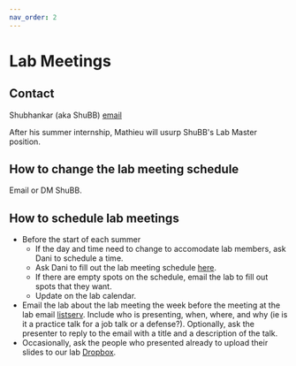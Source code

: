 ```yaml
---
nav_order: 2
---
```


# Lab Meetings

## Contact

Shubhankar (aka ShuBB) [email](mailto:spatank@seas.upenn.edu)

After his summer internship, Mathieu will usurp ShuBB's Lab Master position.

## How to change the lab meeting schedule

Email or DM ShuBB.

## How to schedule lab meetings

* Before the start of each summer
  * If the day and time need to change to accomodate lab members, ask Dani to schedule a time.
  * Ask Dani to fill out the lab meeting schedule [here](https://docs.google.com/document/d/1wP-qfEmRAeGFi57mPcKTtDq8O70Ye1DfNsgnVXcc2Ms/edit).
  * If there are empty spots on the schedule, email the lab to fill out spots that they want.
  * Update on the lab calendar.
* Email the lab about the lab meeting the week before the meeting at the lab email [listserv](mailto:bassettlab@lists.seas.upenn.edu). Include who is presenting, when, where, and why (ie is it a practice talk for a job talk or a defense?). Optionally, ask the presenter to reply to the email with a title and a description of the talk.
* Occasionally, ask the people who presented already to upload their slides to our lab [Dropbox](https://www.dropbox.com/scl/fo/pmwtls3zn53dhz4las2fl/h?dl=0&rlkey=3lx2f7mbpa4sazmvltoup9zbb).
